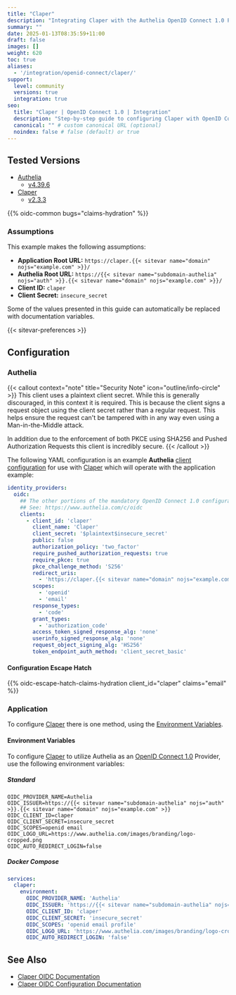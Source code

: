 ```yaml
---
title: "Claper"
description: "Integrating Claper with the Authelia OpenID Connect 1.0 Provider."
summary: ""
date: 2025-01-13T08:35:59+11:00
draft: false
images: []
weight: 620
toc: true
aliases:
  - '/integration/openid-connect/claper/'
support:
  level: community
  versions: true
  integration: true
seo:
  title: "Claper | OpenID Connect 1.0 | Integration"
  description: "Step-by-step guide to configuring Claper with OpenID Connect 1.0 for secure SSO. Enhance your login flow using Authelia’s modern identity management."
  canonical: "" # custom canonical URL (optional)
  noindex: false # false (default) or true
---
```


## Tested Versions

- [Authelia]
  - [v4.39.6](https://github.com/authelia/authelia/releases/tag/v4.39.6)
- [Claper]
  - [v2.3.3](https://github.com/ClaperCo/Claper/releases/tag/v2.3.3)

{{% oidc-common bugs="claims-hydration" %}}

### Assumptions

This example makes the following assumptions:

- __Application Root URL:__ `https://claper.{{< sitevar name="domain" nojs="example.com" >}}/`
- __Authelia Root URL:__ `https://{{< sitevar name="subdomain-authelia" nojs="auth" >}}.{{< sitevar name="domain" nojs="example.com" >}}/`
- __Client ID:__ `claper`
- __Client Secret:__ `insecure_secret`

Some of the values presented in this guide can automatically be replaced with documentation variables.

{{< sitevar-preferences >}}

## Configuration

### Authelia

{{< callout context="note" title="Security Note" icon="outline/info-circle" >}}
This client uses a plaintext client secret. While this is generally discouraged, in this context it is required. This is
because the client signs a request object using the client secret rather than a regular request. This helps ensure the
request can't be tampered with in any way even using a Man-in-the-Middle attack.

In addition due to the enforcement of both PKCE using SHA256 and Pushed Authorization Requests this client is incredibly
secure.
{{< /callout >}}

The following YAML configuration is an example __Authelia__ [client configuration] for use with [Claper] which will
operate with the application example:

```yaml {title="configuration.yml"}
identity_providers:
  oidc:
    ## The other portions of the mandatory OpenID Connect 1.0 configuration go here.
    ## See: https://www.authelia.com/c/oidc
    clients:
      - client_id: 'claper'
        client_name: 'Claper'
        client_secret: '$plaintext$insecure_secret'
        public: false
        authorization_policy: 'two_factor'
        require_pushed_authorization_requests: true
        require_pkce: true
        pkce_challenge_method: 'S256'
        redirect_uris:
          - 'https://claper.{{< sitevar name="domain" nojs="example.com" >}}/users/oidc/callback'
        scopes:
          - 'openid'
          - 'email'
        response_types:
          - 'code'
        grant_types:
          - 'authorization_code'
        access_token_signed_response_alg: 'none'
        userinfo_signed_response_alg: 'none'
        request_object_signing_alg: 'HS256'
        token_endpoint_auth_method: 'client_secret_basic'
```

#### Configuration Escape Hatch

{{% oidc-escape-hatch-claims-hydration client_id="claper" claims="email" %}}

### Application

To configure [Claper] there is one method, using the [Environment Variables](#environment-variables).

#### Environment Variables

To configure [Claper] to utilize Authelia as an [OpenID Connect 1.0] Provider, use the following environment variables:

##### Standard

```shell {title=".env"}
OIDC_PROVIDER_NAME=Authelia
OIDC_ISSUER=https://{{< sitevar name="subdomain-authelia" nojs="auth" >}}.{{< sitevar name="domain" nojs="example.com" >}}
OIDC_CLIENT_ID=claper
OIDC_CLIENT_SECRET=insecure_secret
OIDC_SCOPES=openid email
OIDC_LOGO_URL=https://www.authelia.com/images/branding/logo-cropped.png
OIDC_AUTO_REDIRECT_LOGIN=false
```

##### Docker Compose

```yaml {title="compose.yml"}
services:
  claper:
    environment:
      OIDC_PROVIDER_NAME: 'Authelia'
      OIDC_ISSUER: 'https://{{< sitevar name="subdomain-authelia" nojs="auth" >}}.{{< sitevar name="domain" nojs="example.com" >}}'
      OIDC_CLIENT_ID: 'claper'
      OIDC_CLIENT_SECRET: 'insecure_secret'
      OIDC_SCOPES: 'openid email profile'
      OIDC_LOGO_URL: 'https://www.authelia.com/images/branding/logo-cropped.png'
      OIDC_AUTO_REDIRECT_LOGIN: 'false'
```

## See Also

- [Claper OIDC Documentation](https://docs.claper.co/integration/oidc.html)
- [Claper OIDC Configuration Documentation](https://docs.claper.co/self-hosting/configuration.html#openid-connect)

[Authelia]: https://www.authelia.com
[Claper]: https://claper.co
[OpenID Connect 1.0]: ../../introduction.md
[client configuration]: ../../../../configuration/identity-providers/openid-connect/clients.md
